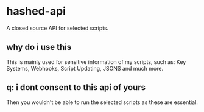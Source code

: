 # hashed-api
A closed source API for selected scripts.

## why do i use this
This is mainly used for sensitive information of my scripts, such as: Key Systems, Webhooks, Script Updating, JSONS and much more.

## q: i dont consent to this api of yours
Then you wouldn't be able to run the selected scripts as these are essential.
